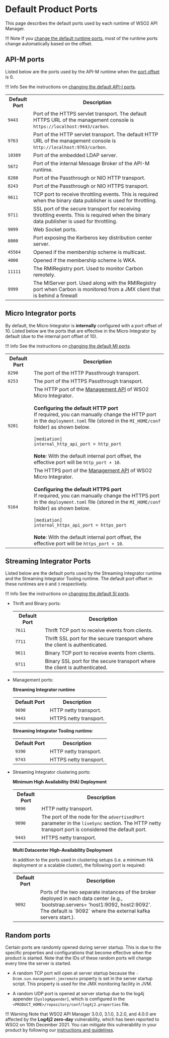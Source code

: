 # Default Product Ports

This page describes the default ports used by each runtime of WSO2 API Manager.

!!! Note
    If you [change the default runtime ports]({{base_path}}/install-and-setup/setup/deployment-best-practices/changing-the-default-ports-with-offset), most of the runtime ports change automatically based on the offset.

## API-M ports

Listed below are the ports used by the API-M runtime when the [port offset]({{base_path}}/install-and-setup/setup/deployment-best-practices/changing-the-default-ports-with-offset/#configuring-the-port-offset) is 0.

!!! Info
    See the instructions on [changing the default API-I ports]({{base_path}}/install-and-setup/setup/deployment-best-practices/changing-the-default-ports-with-offset/#changing-the-default-api-m-ports).

<table>
    <tr>
        <th>
            Default Port
        </th>
        <th>
            Description
        </th>
    </tr>
    <tr>
        <td>
            <code>9443</code>
        </td>
        <td>
            Port of the HTTPS servlet transport. The default HTTPS URL of the management console is <code>https://localhost:9443/carbon</code>.
        </td>
    </tr>
    <tr>
        <td>
            <code>9763</code>
        </td>
        <td>
            Port of the HTTP servlet transport. The default HTTP URL of the management console is <code>http://localhost:9763/carbon</code>.
        </td>
    </tr>
    <tr>
        <td>
            <code>10389</code>
        </td>
        <td>
            Port of the embedded LDAP server.
        </td>
    </tr>
    <tr>
        <td>
            <code>5672</code>
        </td>
        <td>
            Port of the internal Message Broker of the API-M runtime.
        </td>
    </tr>
    <tr>
        <td>
            <code>8280</code>
        </td>
        <td>
            Port of the Passthrough or NIO HTTP transport.
        </td>
    </tr>
    <tr>
        <td>
            <code>8243</code>
        </td>
        <td>
            Port of the Passthrough or NIO HTTPS transport.
        </td>
    </tr>
    <tr>
        <td>
            <code>9611</code>
        </td>
        <td>
            TCP port to receive throttling events. This is required when the binary data publisher is used for throttling.
        </td>
    </tr>
    <tr>
        <td>
            <code>9711</code>
        </td>
        <td>
            SSL port of the secure transport for receiving throttling events. This is required when the binary data publisher is used for throttling.
        </td>
    </tr>
    <tr>
        <td>
            <code>9099</code>
        </td>
        <td>
            Web Socket ports.
        </td>
    </tr>
    <tr>
        <td>
            <code>8000</code>
        </td>
        <td>
            Port exposing the Kerberos key distribution center server.
        </td>
    </tr>
    <tr>
        <td>
            <code>45564</code>
        </td>
        <td>
            Opened if the membership scheme is multicast.
        </td>
    </tr>
    <tr>
        <td>
            <code>4000</code>
        </td>
        <td>
            Opened if the membership scheme is WKA.
        </td>
    </tr>
    <tr>
        <td>
            <code>11111</code>
        </td>
        <td>
            The RMIRegistry port. Used to monitor Carbon remotely.
        </td>
    </tr>
    <tr>
        <td>
            <code>9999</code>
        </td>
        <td>
            The MIServer port. Used along with the RMIRegistry port when Carbon is monitored from a JMX client that is behind a firewall
        </td>
    </tr>
</table>

## Micro Integrator ports

By default, the Micro Integrator is **internally** configured with a port offset of 10. Listed below are the ports that are effective in the Micro Integrator by default (due to the internal port offset of 10).

!!! Info
    See the instructions on [changing the default MI ports]({{base_path}}/install-and-setup/setup/deployment-best-practices/changing-the-default-ports-with-offset/#changing-the-default-mi-ports).

<table>
    <tr>
        <th>
            Default Port
        </th>
        <th>
            Description
        </th>
    </tr>
    <tr>
        <td>
            <code>8290</code>
        </td>
        <td>
            The port of the HTTP Passthrough transport.
        </td>
    </tr>
    <tr>
        <td>
            <code>8253</code>
        </td>
        <td>
            The port of the HTTPS Passthrough transport.
        </td>
    </tr>
    <tr>
        <td>
            <code>9201</code>
        </td>
        <td>
            The HTTP port of the <a href="{{base_path}}/observe/mi-observe/working-with-management-api">Management API</a> of WSO2 Micro Integrator.</br></br>
            <b>Configuring the default HTTP port</b></br>
            If required, you can manually change the HTTP port in the <code>deployment.toml</code> file (stored in the <code>MI_HOME/conf</code> folder) as shown below.</br></br>
            <div>
                <code>[mediation]</code></br>
                <code>internal_http_api_port = http_port </code></br>
            </div></br>
            <b>Note</b>: With the default internal port offset, the effective port will be <code>http_port + 10</code>.
        </td>
    </tr>
    <tr>
        <td>
            <code>9164</code>
        </td>
        <td>
            The HTTPS port of the <a href="{{base_path}}/observe/mi-observe/working-with-management-api">Management API</a> of WSO2 Micro Integrator.</br></br>
            <b>Configuring the default HTTPS port</b></br>
            If required, you can manually change the HTTPS port in the <code>deployment.toml</code> file (stored in the <code>MI_HOME/conf</code> folder) as shown below.</br></br>
            <div>
                <code>[mediation]</code></br>
                <code>internal_https_api_port = https_port </code>
            </div></br>
            <b>Note</b>: With the default internal port offset, the effective port will be <code>https_port + 10</code>.
        </td>
    </tr>
</table>

## Streaming Integrator Ports

Listed below are the default ports used by the Streaming Integrator runtime and the Streaming Integrator Tooling runtime. The default port offset in these runtimes are `0` and `3` respectively.

!!! Info
    See the instructions on [changing the default SI ports]({{base_path}}/install-and-setup/setup/deployment-best-practices/changing-the-default-ports-with-offset/#changing-the-default-si-ports).

-  Thrift and Binary ports:

      <table>
         <tr>
            <th>
                  Default Port
            </th>
            <th>
                  Description
            </th>
         </tr>
         <tr>
            <td>
                  <code>7611</code>
            </td>
            <td>
                  Thrift TCP port to receive events from clients.
            </td>
         </tr>
         <tr>
            <td>
                  <code>7711</code>
            </td>
            <td>
                  Thrift SSL port for the secure transport where the client is authenticated.
            </td>
         </tr>
         <tr>
            <td>
                  <code>9611</code>
            </td>
            <td>
                  Binary TCP port to receive events from clients.
            </td>
         </tr>
         <tr>
            <td>
                  <code>9711 </code>
            </td>
            <td>
                  Binary SSL port for the secure transport where the client is authenticated.
            </td>
         </tr>
      </table>


-  Management ports:

    **Streaming Integrator runtime**

      <table>
         <tr>
            <th>
                  Default Port
            </th>
            <th>
                  Description
            </th>
         </tr>
         <tr>
            <td>
                  <code>9090</code>
            </td>
            <td>
                  HTTP netty transport.
            </td>
         </tr>
         <tr>
            <td>
                  <code>9443</code>
            </td>
            <td>
                  HTTPS netty transport.
            </td>
         </tr>
      </table>

    **Streaming Integrator Tooling runtime**:

      <table>
         <tr>
            <th>
                  Default Port
            </th>
            <th>
                  Description
            </th>
         </tr>
         <tr>
            <td>
                  <code>9390</code>
            </td>
            <td>
                  HTTP netty transport.
            </td>
         </tr>
         <tr>
            <td>
                  <code>9743</code>
            </td>
            <td>
                  HTTPS netty transport.
            </td>
         </tr>
      </table>

-  Streaming Integrator clustering ports:

      **Minimum High Availability (HA) Deployment**

      <table>
         <tr>
            <th>
                  Default Port
            </th>
            <th>
                  Description
            </th>
         </tr>
         <tr>
            <td>
                  <code>9090</code>
            </td>
            <td>
                  HTTP netty transport.
            </td>
         </tr>
         <tr>
            <td>
                  <code>9090</code>
            </td>
            <td>
                  The port of the node for the <code>advertisedPort</code> parameter in the <code>liveSync</code> section. The HTTP netty transport port is considered the default port.
            </td>
         </tr>
         <tr>
            <td>
                  <code>9443</code>
            </td>
            <td>
                  HTTPS netty transport.
            </td>
         </tr>
      </table>

      **Multi Datacenter High-Availability Deployment**

      In addition to the ports used in clustering setups (i.e. a minimum HA deployment or a scalable cluster), the following port is required:

      <table>
         <tr>
            <th>
                  Default Port
            </th>
            <th>
                  Description
            </th>
         </tr>
         <tr>
            <td>
                  <code>9092</code>
            </td>
            <td>
                  Ports of the two separate instances of the broker deployed in each data center (e.g., `bootstrap.servers= 'host1:9092, host2:9092'. The default is `9092` where the external kafka servers start.).
            </td>
         </tr>
      </table>

## Random ports

Certain ports are randomly opened during server startup. This is due to the specific properties and configurations that become effective when the product is started. Note that the IDs of these random ports will change every time the server is started.

-   A random TCP port will open at server startup because the `-Dcom.sun.management.jmxremote` property is set in the server startup script. This property is used for the JMX monitoring facility in JVM.

-   A random UDP port is opened at server startup due to the log4j appender (`SyslogAppender`), which is configured in the `<PRODUCT_HOME>/repository/conf/log4j2.properties` file.

!!! Warning
    Note that WSO2 API Manager 3.0.0, 3.1.0, 3.2.0, and 4.0.0 are affected by the **Log4j2 zero-day** vulnerability, which has been reported to WSO2 on 10th December 2021. You can mitigate this vulnerability in your product by following our [instructions and guidelines](https://docs.wso2.com/pages/viewpage.action?pageId=180948677).
